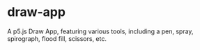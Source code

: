 # draw-app
A p5.js Draw App, featuring various tools, including a pen, spray, spirograph, flood fill, scissors, etc.
